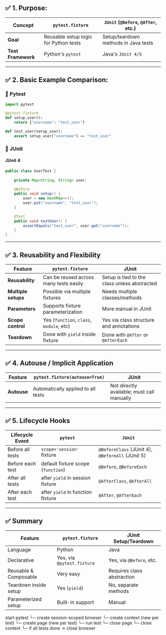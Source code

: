
## ✅ **1. Purpose:**

| Concept          | `pytest.fixture`                              | `JUnit` (`@Before`, `@After`, etc.)             |
|------------------|-----------------------------------------------|--------------------------------------------------|
| **Goal**         | Reusable setup logic for Python tests         | Setup/teardown methods in Java tests            |
| **Test Framework** | Python's `pytest`                            | Java's `JUnit 4/5`                              |

---

## ✅ **2. Basic Example Comparison:**

### 🔹 Pytest

```python
import pytest

@pytest.fixture
def setup_user():
    return {"username": "test_user"}

def test_user(setup_user):
    assert setup_user["username"] == "test_user"
```

### 🔹 JUnit

#### JUnit 4

```java
public class UserTest {
    
    private Map<String, String> user;

    @Before
    public void setup() {
        user = new HashMap<>();
        user.put("username", "test_user");
    }

    @Test
    public void testUser() {
        assertEquals("test_user", user.get("username"));
    }
}
```

---

## ✅ **3. Reusability and Flexibility**

| Feature                  | `pytest.fixture`                         | JUnit                                          |
|--------------------------|------------------------------------------|------------------------------------------------|
| **Reusability**          | Can be reused across many tests easily   | Setup is tied to the class unless abstracted   |
| **Multiple setups**      | Possible via multiple fixtures            | Needs multiple classes/methods                 |
| **Parameters**           | Supports fixture parameterization         | More manual in JUnit                           |
| **Scope control**        | Yes (`function`, `class`, `module`, etc) | Yes via class structure and annotations        |
| **Teardown**             | Done with `yield` inside fixture          | Done with `@After` or `@AfterEach`             |

---

## ✅ **4. Autouse / Implicit Application**

| Feature                  | `pytest.fixture(autouse=True)`           | JUnit                                          |
|--------------------------|------------------------------------------|------------------------------------------------|
| **Autouse**              | Automatically applied to all tests       | Not directly available; must call manually     |

---

## ✅ **5. Lifecycle Hooks**

| Lifecycle Event | `pytest`                        | `JUnit`                      |
|------------------|----------------------------------|-------------------------------|
| Before all tests | `scope='session'` fixture       | `@BeforeClass` (JUnit 4), `@BeforeAll` (JUnit 5) |
| Before each test | default fixture scope (`function`) | `@Before`, `@BeforeEach`      |
| After all tests  | after `yield` in session fixture | `@AfterClass`, `@AfterAll`   |
| After each test  | after `yield` in function fixture| `@After`, `@AfterEach`        |

---

## ✅ Summary

| Feature               | `pytest.fixture`           | JUnit Setup/Teardown      |
|------------------------|-----------------------------|-----------------------------|
| Language              | Python                      | Java                        |
| Declarative           | Yes, via `@pytest.fixture`  | Yes, via `@Before`, etc.   |
| Reusable & Composable | Very easy                   | Requires class abstraction |
| Teardown inside setup | Yes (`yield`)               | No, separate methods       |
| Parameterized setup   | Built-in support            | Manual                     |

start pytest
  └─ create session-scoped browser
        └─ create context (new per test)
              └─ create page (new per test)
                    └─ run test
                    └─ close page
              └─ close context
  └─ if all tests done → close browser
